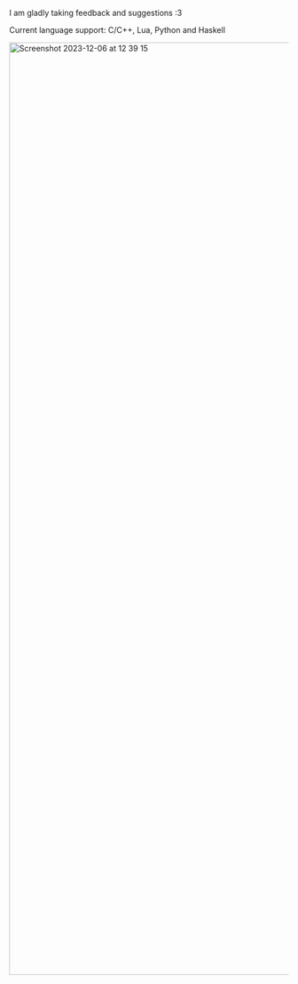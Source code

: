 
I am gladly taking feedback and suggestions :3

Current language support: C/C++, Lua, Python and Haskell

<img width="1680" alt="Screenshot 2023-12-06 at 12 39 15" src="https://github.com/Shizuku06/nvim/assets/114394694/bc4058d8-5ad2-4fb2-812b-b3fb58dbc6b6">
